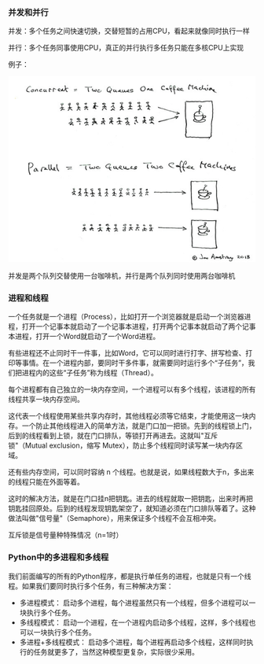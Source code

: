 ### 并发和并行

并发：多个任务之间快速切换，交替短暂的占用CPU，看起来就像同时执行一样

并行：多个任务同事使用CPU，真正的并行执行多任务只能在多核CPU上实现

例子：

![图片](./1.jpg)

并发是两个队列交替使用一台咖啡机，并行是两个队列同时使用两台咖啡机

### 进程和线程

一个任务就是一个进程（Process），比如打开一个浏览器就是启动一个浏览器进程，打开一个记事本就启动了一个记事本进程，打开两个记事本就启动了两个记事本进程，打开一个Word就启动了一个Word进程。

有些进程还不止同时干一件事，比如Word，它可以同时进行打字、拼写检查、打印等事情。在一个进程内部，要同时干多件事，就需要同时运行多个“子任务”，我们把进程内的这些“子任务”称为线程（Thread）。

每个进程都有自己独立的一块内存空间，一个进程可以有多个线程，该进程的所有线程共享一块内存空间。

这代表一个线程使用某些共享内存时，其他线程必须等它结束，才能使用这一块内存。一个防止其他线程进入的简单方法，就是门口加一把锁。先到的线程锁上门，后到的线程看到上锁，就在门口排队，等锁打开再进去。这就叫"互斥锁"（Mutual exclusion，缩写 Mutex），防止多个线程同时读写某一块内存区域。

还有些内存空间，可以同时容纳 n 个线程。也就是说，如果线程数大于n，多出来的线程只能在外面等着。

这时的解决方法，就是在门口挂n把钥匙。进去的线程就取一把钥匙，出来时再把钥匙挂回原处。后到的线程发现钥匙架空了，就知道必须在门口排队等着了。这种做法叫做"信号量"（Semaphore），用来保证多个线程不会互相冲突。

互斥锁是信号量种特殊情况（n=1时）

### Python中的多进程和多线程

我们前面编写的所有的Python程序，都是执行单任务的进程，也就是只有一个线程。如果我们要同时执行多个任务，有三种解决方案：
- 多进程模式： 启动多个进程，每个进程虽然只有一个线程，但多个进程可以一块执行多个任务。
- 多线程模式： 启动一个进程，在一个进程内启动多个线程，这样，多个线程也可以一块执行多个任务。
- 多进程+多线程模式： 启动多个进程，每个进程再启动多个线程，这样同时执行的任务就更多了，当然这种模型更复杂，实际很少采用。


